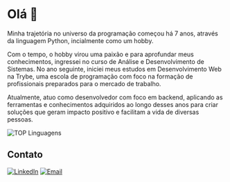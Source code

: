 # Olá 👋

Minha trajetória no universo da programação começou há 7 anos, através da linguagem Python, incialmente como um hobby. 

Com o tempo, o hobby virou uma paixão e para aprofundar meus conhecimentos, ingressei no curso de Análise e Desenvolvimento de Sistemas. No ano seguinte, iniciei meus estudos em Desenvolvimento Web na Trybe, uma escola de programação com foco na formação de profissionais preparados para o mercado de trabalho.

Atualmente, atuo como desenvolvedor com foco em backend, aplicando as ferramentas e conhecimentos adquiridos ao longo desses anos para criar soluções que geram impacto positivo e facilitam a vida de diversas pessoas.

![TOP Linguagens](https://github-readme-stats.vercel.app/api/top-langs/?username=carlosdanielcabral&hide=html,css,hack,dockerfile&layout=compact)

## Contato

[<img alt="LinkedIn" src="https://img.shields.io/badge/LinkedIn-0077B5?style=for-the-badge&logo=linkedin&logoColor=white" />](https://www.linkedin.com/in/carlos-daniel-cabral/) [<img alt="Email" src="https://img.shields.io/badge/Gmail-D14836?style=for-the-badge&logo=gmail&logoColor=white" />](https://mailto:dev.carlosdaniel@gmail.com)
